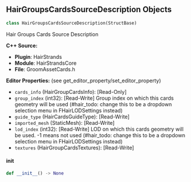 ## HairGroupsCardsSourceDescription Objects

```python
class HairGroupsCardsSourceDescription(StructBase)
```

Hair Groups Cards Source Description

**C++ Source:**

- **Plugin**: HairStrands
- **Module**: HairStrandsCore
- **File**: GroomAssetCards.h

**Editor Properties:** (see get_editor_property/set_editor_property)

- ``cards_info`` (HairGroupCardsInfo):  [Read-Only]
- ``group_index`` (int32):  [Read-Write] Group index on which this cards geometry will be used (#hair_todo: change this to be a dropdown selection menu in FHairLODSettings instead)
- ``guide_type`` (HairCardsGuideType):  [Read-Write]
- ``imported_mesh`` (StaticMesh):  [Read-Write]
- ``lod_index`` (int32):  [Read-Write] LOD on which this cards geometry will be used. -1 means not used  (#hair_todo: change this to be a dropdown selection menu in FHairLODSettings instead)
- ``textures`` (HairGroupCardsTextures):  [Read-Write]

<a id="unreal.HairGroupsCardsSourceDescription.__init__"></a>

#### __init__

```python
def __init__() -> None
```

<a id="unreal.HairLODSettings"></a>
